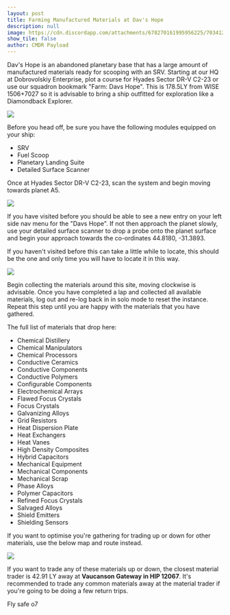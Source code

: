 ```yaml
---
layout: post
title: Farming Manufactured Materials at Dav's Hope
description: null
image: https://cdn.discordapp.com/attachments/678270161995956225/703412573197828147/25-04-2020_02-09-27-m0pmysfu.png
show_tile: false
author: CMDR Payload
---
```


Dav's Hope is an abandoned planetary base that has a large amount of manufactured materials ready for scooping with an SRV. Starting at our HQ at Dobrovolskiy Enterprise, plot a course for Hyades Sector DR-V C2-23 or use our squadron bookmark "Farm: Davs Hope". This is 178.5LY from WISE 1506+7027 so it is advisable to bring a ship outfitted for exploration like a Diamondback Explorer.

![](https://cdn.discordapp.com/attachments/678270161995956225/701422420212449350/17-04-2020_10-10-05-qkmnolwi.png)

Before you head off, be sure you have the following modules equipped on your ship:
- SRV
- Fuel Scoop
- Planetary Landing Suite
- Detailed Surface Scanner

Once at Hyades Sector DR-V C2-23, scan the system and begin moving towards planet A5.

![](https://cdn.discordapp.com/attachments/678270161995956225/701422998040870973/17-04-2020_10-10-35-ytacfqkg.png)

If you have visited before you should be able to see a new entry on your left side nav menu for the "Davs Hope". If not then approach the planet slowly, use your detailed surface scanner to drop a probe onto the planet surface and begin your approach towards the co-ordinates 44.8180, -31.3893.

If you haven't visited before this can take a little while to locate, this should be the one and only time you will have to locate it in this way.

![](https://cdn.discordapp.com/attachments/678270161995956225/703402698040410162/LhOQjrA.png)

Begin collecting the materials around this site, moving clockwise is advisable. Once you have completed a lap and collected all available materials, log out and re-log back in in solo mode to reset the instance. Repeat this step until you are happy with the materials that you have gathered.

The full list of materials that drop here:

- Chemical Distillery
- Chemical Manipulators
- Chemical Processors
- Conductive Ceramics
- Conductive Components
- Conductive Polymers
- Configurable Components
- Electrochemical Arrays
- Flawed Focus Crystals
- Focus Crystals
- Galvanizing Alloys
- Grid Resistors
- Heat Dispersion Plate
- Heat Exchangers
- Heat Vanes
- High Density Composites
- Hybrid Capacitors
- Mechanical Equipment
- Mechanical Components
- Mechanical Scrap
- Phase Alloys
- Polymer Capacitors
- Refined Focus Crystals
- Salvaged Alloys
- Shield Emitters
- Shielding Sensors

If you want to optimise you're gathering for trading up or down for other materials, use the below map and route instead.

![](https://cdn.discordapp.com/attachments/678270161995956225/703402888717926471/codAVuF.png)

If you want to trade any of these materials up or down, the closest material trader is 42.91 LY away at **Vaucanson Gateway in HIP 12067**. It's recommended to trade any common materials away at the material trader if you're going to be doing a few return trips.

Fly safe o7
